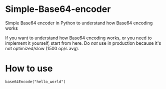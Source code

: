 # Simple-Base64-encoder
Simple Base64 encoder in Python to understand how Base64 encoding works

If you want to understand how Base64 encoding works, or you need to implement it yourself, start from here. Do *not* use in production because it's not optimized/slow (1500 op/s avg).

How to use
==========

`base64Encode("hello_world")`
